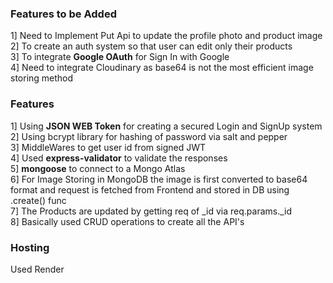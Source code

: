 ### Features to be Added
1] Need to Implement Put Api to update the profile photo and product image </br>
2] To create an auth system so that user can edit only their products </br>
3] To integrate **Google OAuth** for Sign In with Google  </br>
4] Need to integrate Cloudinary as base64 is not the most efficient image storing method

### Features 
1] Using **JSON WEB Token** for creating a secured Login and SignUp system </br>
2] Using bcrypt library for hashing of password via salt and pepper </br>
3] MiddleWares to get user id from signed JWT </br>
4] Used **express-validator** to validate the responses </br>
5] **mongoose** to connect to a Mongo Atlas </br>
6] For Image Storing in MongoDB the image is first converted to base64 format and request is fetched from Frontend and stored in DB using .create() func </br>
7] The Products are updated by getting req of _id via req.params._id </br>
8] Basically used CRUD operations to create all the API's </br>

### Hosting
Used Render
